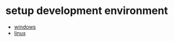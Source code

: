 # setup development environment
* [windows](setup/windows/index.md)
* [linux](setup/linux/index.md)
